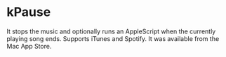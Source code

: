 # kPause
It stops the music and optionally runs an AppleScript when the currently playing song ends. Supports iTunes and Spotify.
It was available from the Mac App Store.
